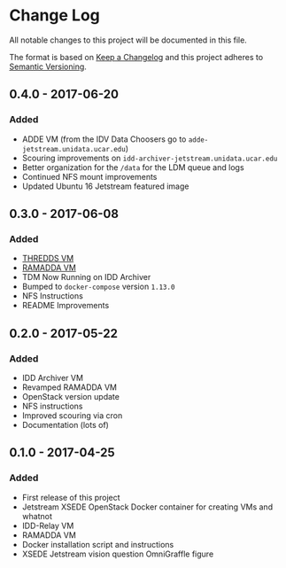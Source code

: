 # Change Log
All notable changes to this project will be documented in this file.

The format is based on [Keep a Changelog](http://keepachangelog.com/) and this project adheres to [Semantic Versioning](http://semver.org/).

## 0.4.0 - 2017-06-20
### Added
- ADDE VM (from the IDV Data Choosers go to `adde-jetstream.unidata.ucar.edu`)
- Scouring improvements on `idd-archiver-jetstream.unidata.ucar.edu`
- Better organization for the `/data` for the LDM queue and logs
- Continued NFS mount improvements
- Updated Ubuntu 16 Jetstream featured image

## 0.3.0 - 2017-06-08
### Added
- [THREDDS VM](http://thredds-jetstream.unidata.ucar.edu/thredds/catalog.html)
- [RAMADDA VM](http://ramadda-jetstream.unidata.ucar.edu/repository)
- TDM Now Running on IDD Archiver
- Bumped to `docker-compose` version `1.13.0`
- NFS Instructions
- README Improvements

## 0.2.0 - 2017-05-22
### Added
- IDD Archiver VM
- Revamped RAMADDA VM
- OpenStack version update
- NFS instructions
- Improved scouring via cron
- Documentation (lots of)

## 0.1.0 - 2017-04-25
### Added
- First release of this project
- Jetstream XSEDE OpenStack Docker container for creating VMs and whatnot
- IDD-Relay VM
- RAMADDA VM
- Docker installation script and instructions
- XSEDE Jetstream vision question OmniGraffle figure

[Unreleased]: https://github.com/Unidata/xsede-jetstream/compare/v0.4.0...HEAD
[0.4.0]: https://github.com/Unidata/xsede-jetstream/compare/v0.3.0...v0.4.0
[0.3.0]: https://github.com/Unidata/xsede-jetstream/compare/v0.2.0...v0.3.0
[0.2.0]: https://github.com/Unidata/xsede-jetstream/compare/v0.1.0...v0.2.0
